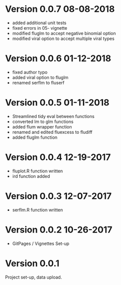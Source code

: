 # Version 0.0.7 08-08-2018  

  * added additional unit tests  
  * fixed errors in 05- vignette  
  * modified fluglm to accept negative binomial option  
  * modified viral option to accept multiple viral types  

# Version 0.0.6 01-12-2018  

  * fixed author typo 
  * added viral option to fluglm
  * renamed serflm to fluserf
  
# Version 0.0.5 01-11-2018  

  * Streamlined tidy eval between functions
  * converted lm to glm functions
  * added flum wrapper function
  * renamed and edited fluexcess to fludiff
  * added fluglm function

# Version 0.0.4 12-19-2017  

  * fluplot.R function written
  * ird function added

# Version 0.0.3 12-07-2017  

  * serflm.R function written

# Version 0.0.2 10-26-2017  

  * GitPages / Vignettes Set-up

# Version 0.0.1

Project set-up, data upload.


